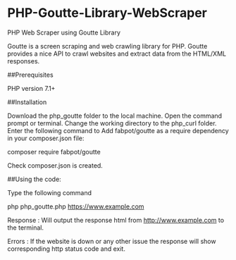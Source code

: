 # PHP-Goutte-Library-WebScraper

PHP Web Scraper using Goutte Library

Goutte is a screen scraping and web crawling library for PHP. Goutte provides a nice API to crawl websites and extract data from the HTML/XML responses.

##Prerequisites

PHP version 7.1+

##Installation

Download the php_goutte folder to the local machine. Open the command prompt or terminal. Change the working directory to the php_curl folder. Enter the following command to Add fabpot/goutte as a require dependency in your composer.json file:

composer require fabpot/goutte

Check composer.json is created. 

##Using the code:

Type the following command

php php_goutte.php https://www.example.com

Response : Will output the response html from http://www.example.com to the terminal.

Errors : If the website is down or any other issue the response will show corresponding http status code and exit.
